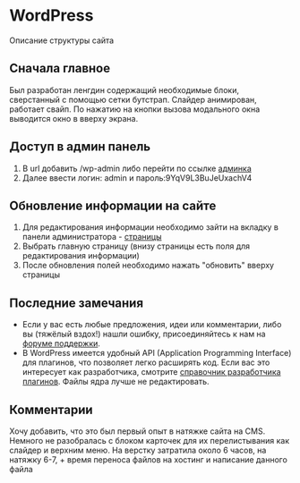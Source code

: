 <h1>
	WordPress
</h1>
<p>Описание структуры сайта</p>

<h2>Сначала главное</h2>
<p>Был разработан ленгдин содержащий необходимые блоки, сверстанный с помощью сетки бутстрап. 
Слайдер анимирован, работает свайп. По нажатию на кнопки вызова модального окна выводится окно в вверху экрана. </p>

<h2>Доступ в админ панель</h2>
<ol>
	<li>В url добавить /wp-admin либо перейти по ссылке <a href="https://studio1-0.000webhostapp.com/wp-admin/">админка</a></li>
	<li>Далее ввести логин: admin и пароль:9YqV9L3BuJeUxachV4</li>
</ol>

<h2>Обновление информации на сайте</h2>
<ol>
	<li>Для редактирования информации необходимо зайти на вкладку в панели администратора - <a href="https://studio1-0.000webhostapp.com/wp-admin/edit.php?post_type=page">страницы</a></li>
	<li>Выбрать главную страницу (внизу страницы есть поля для редактирования информации)</li>
	<li>После обновления полей необходимо нажать "обновить" вверху страницы</li>
</ol> 

<h2>Последние замечания</h2>
<ul>
	<li>Если у вас есть любые предложения, идеи или комментарии, либо вы (тяжёлый вздох!) нашли ошибку, присоединяйтесь к нам на <a href="https://ru.wordpress.org/support/forums/">форуме поддержки</a>.</li>
	<li>В WordPress имеется удобный <abbr>API</abbr> (Application Programming Interface) для плагинов, что позволяет легко расширять код. Если вас это интересует как разработчика, смотрите <a href="https://developer.wordpress.org/plugins/">справочник разработчика плагинов</a>. Файлы ядра лучше не редактировать.</li>
</ul>

<h2>Комментарии</h2>
<p>Хочу добавить, что это был первый опыт в натяжке сайта на CMS. Немного не разобралась с блоком карточек для их перелистывания как слайдер и верхним меню. На верстку затратила около 6 часов, на натяжку 6-7, + время переноса файлов на хостинг и написание данного файла</p>

